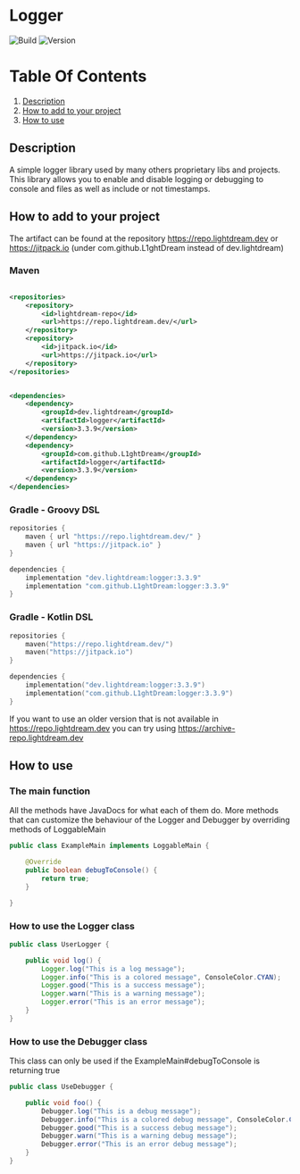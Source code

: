 # Logger

![Build](../../actions/workflows/build.yml/badge.svg)
![Version](https://img.shields.io/badge/Version-3.3.9-red.svg)

# Table Of Contents

1. [Description](#description)
2. [How to add to your project](#how-to-add-to-your-project)
3. [How to use](#how-to-use)

## Description

A simple logger library used by many others proprietary libs and projects. This library allows you to enable and disable
logging or debugging to console and files as well as include or not timestamps.

## How to add to your project

The artifact can be found at the repository https://repo.lightdream.dev or https://jitpack.io (under
com.github.L1ghtDream instead of dev.lightdream)

### Maven

```xml

<repositories>
    <repository>
        <id>lightdream-repo</id>
        <url>https://repo.lightdream.dev/</url>
    </repository>
    <repository>
        <id>jitpack.io</id>
        <url>https://jitpack.io</url>
    </repository>
</repositories>
```

```xml

<dependencies>
    <dependency>
        <groupId>dev.lightdream</groupId>
        <artifactId>logger</artifactId>
        <version>3.3.9</version>
    </dependency>
    <dependency>
        <groupId>com.github.L1ghtDream</groupId>
        <artifactId>logger</artifactId>
        <version>3.3.9</version>
    </dependency>
</dependencies>
```

### Gradle - Groovy DSL

```groovy
repositories {
    maven { url "https://repo.lightdream.dev/" }
    maven { url "https://jitpack.io" }
}

dependencies {
    implementation "dev.lightdream:logger:3.3.9"
    implementation "com.github.L1ghtDream:logger:3.3.9"
}
```

### Gradle - Kotlin DSL

```kotlin
repositories {
    maven("https://repo.lightdream.dev/")
    maven("https://jitpack.io")
}

dependencies {
    implementation("dev.lightdream:logger:3.3.9")
    implementation("com.github.L1ghtDream:logger:3.3.9")
}
```

If you want to use an older version that is not available in https://repo.lightdream.dev you can try
using https://archive-repo.lightdream.dev

## How to use

### The main function

All the methods have JavaDocs for what each of them do.
More methods that can customize the behaviour of the Logger and Debugger by overriding methods of LoggableMain

```java
public class ExampleMain implements LoggableMain {

    @Override
    public boolean debugToConsole() {
        return true;
    }

}
```

### How to use the Logger class

```java
public class UserLogger {

    public void log() {
        Logger.log("This is a log message");
        Logger.info("This is a colored message", ConsoleColor.CYAN);
        Logger.good("This is a success message");
        Logger.warn("This is a warning message");
        Logger.error("This is an error message");
    }
}
```

### How to use the Debugger class

This class can only be used if the ExampleMain#debugToConsole is returning true

```java
public class UseDebugger {

    public void foo() {
        Debugger.log("This is a debug message");
        Debugger.info("This is a colored debug message", ConsoleColor.CYAN);
        Debugger.good("This is a success debug message");
        Debugger.warn("This is a warning debug message");
        Debugger.error("This is an error debug message");
    }
}
```
